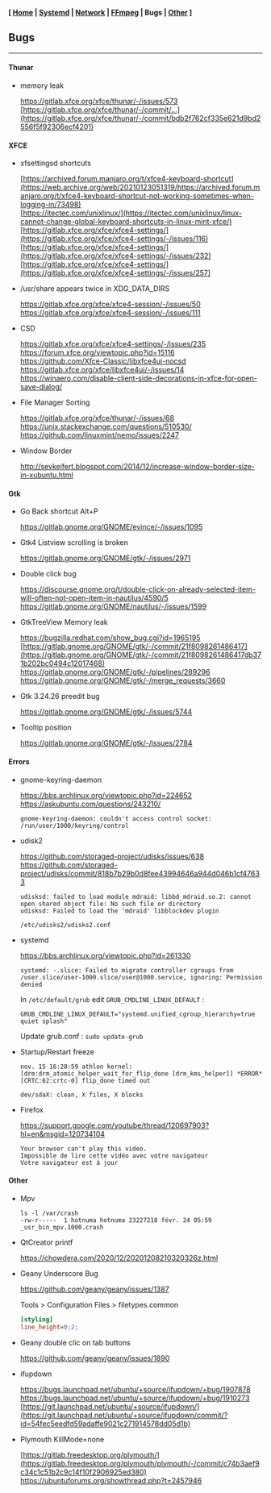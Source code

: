 <link href="style.css" rel="stylesheet"></link>

**[ [Home](00-Home.html) | [Systemd](01-Systemd.html) | [Network](02-Network.html) | [FFmpeg](03-FFmpeg.html) | Bugs | [Other](99-Other.html) ]**

## Bugs

---

#### Thunar

* memory leak
    
    https://gitlab.xfce.org/xfce/thunar/-/issues/573  
    [https://gitlab.xfce.org/xfce/thunar/-/commit/...](https://gitlab.xfce.org/xfce/thunar/-/commit/bdb2f762cf335e621d9bd2556f5f92306ecf4201)  


#### XFCE

* xfsettingsd shortcuts
    
    [https://archived.forum.manjaro.org/t/xfce4-keyboard-shortcut](https://web.archive.org/web/20210123051319/https://archived.forum.manjaro.org/t/xfce4-keyboard-shortcut-not-working-sometimes-when-logging-in/73498)  
    [https://itectec.com/unixlinux/](https://itectec.com/unixlinux/linux-cannot-change-global-keyboard-shortcuts-in-linux-mint-xfce/)  
    [https://gitlab.xfce.org/xfce/xfce4-settings/](https://gitlab.xfce.org/xfce/xfce4-settings/-/issues/116)  
    [https://gitlab.xfce.org/xfce/xfce4-settings/](https://gitlab.xfce.org/xfce/xfce4-settings/-/issues/232)  
    [https://gitlab.xfce.org/xfce/xfce4-settings/](https://gitlab.xfce.org/xfce/xfce4-settings/-/issues/257)  
    
* /usr/share appears twice in XDG_DATA_DIRS
    
    https://gitlab.xfce.org/xfce/xfce4-session/-/issues/50  
    https://gitlab.xfce.org/xfce/xfce4-session/-/issues/111  

* CSD
    
    https://gitlab.xfce.org/xfce/xfce4-settings/-/issues/235  
    https://forum.xfce.org/viewtopic.php?id=15116  
    https://github.com/Xfce-Classic/libxfce4ui-nocsd  
    https://gitlab.xfce.org/xfce/libxfce4ui/-/issues/14  
    https://winaero.com/disable-client-side-decorations-in-xfce-for-open-save-dialog/  

* File Manager Sorting
    
    https://gitlab.xfce.org/xfce/thunar/-/issues/68  
    https://unix.stackexchange.com/questions/510530/  
    https://github.com/linuxmint/nemo/issues/2247  

* Window Border
    
    http://sevkeifert.blogspot.com/2014/12/increase-window-border-size-in-xubuntu.html  


#### Gtk

* Go Back shortcut Alt+P

    https://gitlab.gnome.org/GNOME/evince/-/issues/1095  
    
* Gtk4 Listview scrolling is broken
    
    https://gitlab.gnome.org/GNOME/gtk/-/issues/2971  

* Double click bug

    https://discourse.gnome.org/t/double-click-on-already-selected-item-will-often-not-open-item-in-nautilus/4590/5  
    https://gitlab.gnome.org/GNOME/nautilus/-/issues/1599  

* GtkTreeView Memory leak
    
    https://bugzilla.redhat.com/show_bug.cgi?id=1965195  
    [https://gitlab.gnome.org/GNOME/gtk/-/commit/21f8098261486417](https://gitlab.gnome.org/GNOME/gtk/-/commit/21f8098261486417db371b202bc0494c12017468)  
    https://gitlab.gnome.org/GNOME/gtk/-/pipelines/289296  
    https://gitlab.gnome.org/GNOME/gtk/-/merge_requests/3660  

* Gtk 3.24.26 preedit bug
    
    https://gitlab.gnome.org/GNOME/gtk/-/issues/5744  

* Tooltip position
    
    https://gitlab.gnome.org/GNOME/gtk/-/issues/2784  


#### Errors

* gnome-keyring-daemon
    
    https://bbs.archlinux.org/viewtopic.php?id=224652  
    https://askubuntu.com/questions/243210/  
    
    ```
    gnome-keyring-daemon: couldn't access control socket: /run/user/1000/keyring/control
    ```

* udisk2
    
    https://github.com/storaged-project/udisks/issues/638  
    https://github.com/storaged-project/udisks/commit/818b7b29b0d8fee43994646a944d046b1cf47633  

    ```
    udisksd: failed to load module mdraid: libbd_mdraid.so.2: cannot open shared object file: No such file or directory
    udisksd: Failed to load the 'mdraid' libblockdev plugin

    /etc/udisks2/udisks2.conf
    ```

* systemd
    
    https://bbs.archlinux.org/viewtopic.php?id=261330  

    ```
    systemd: -.slice: Failed to migrate controller cgroups from
    /user.slice/user-1000.slice/user@1000.service, ignoring: Permission denied
    ```
    
    In `/etc/default/grub` edit `GRUB_CMDLINE_LINUX_DEFAULT` :
    
    `GRUB_CMDLINE_LINUX_DEFAULT="systemd.unified_cgroup_hierarchy=true quiet splash"`

    Update grub.conf : `sudo update-grub`

* Startup/Restart freeze
    
    ```
    nov. 15 16:28:59 athlon kernel: [drm:drm_atomic_helper_wait_for_flip_done [drm_kms_helper]] *ERROR* [CRTC:62:crtc-0] flip_done timed out
    ```

    ```
    dev/sdaX: clean, X files, X blocks
    ```
    
* Firefox
    
    https://support.google.com/youtube/thread/120697903?hl=en&msgid=120734104  

    ```
    Your browser can't play this video.
    Impossible de lire cette vidéo avec votre navigateur
    Votre navigateur est à jour
    ```


#### Other

* Mpv
    
    ```
    ls -l /var/crash
    -rw-r-----  1 hotnuma hotnuma 23227218 févr. 24 05:59 _usr_bin_mpv.1000.crash
    ```

* QtCreator printf

    https://chowdera.com/2020/12/20201208210320326z.html  

* Geany Underscore Bug
    
    https://github.com/geany/geany/issues/1387  
    
    Tools > Configuration Files > filetypes.common
    
    ```ini
    [styling]
    line_height=0;2;
    ```

* Geany double clic on tab buttons
    
    https://github.com/geany/geany/issues/1890  
    
* ifupdown
    
    https://bugs.launchpad.net/ubuntu/+source/ifupdown/+bug/1907878  
    https://bugs.launchpad.net/ubuntu/+source/ifupdown/+bug/1910273  
    [https://git.launchpad.net/ubuntu/+source/ifupdown/](https://git.launchpad.net/ubuntu/+source/ifupdown/commit/?id=54fec5eedfd59adaffe9021c271914578dd05d1b)  

* Plymouth KillMode=none
    
    [https://gitlab.freedesktop.org/plymouth/](https://gitlab.freedesktop.org/plymouth/plymouth/-/commit/c74b3aef9c34c1c51b2c9c14f10f2906925ed380)  
    https://ubuntuforums.org/showthread.php?t=2457946  


